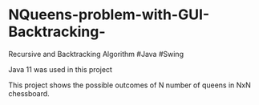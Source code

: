 # NQueens-problem-with-GUI-Backtracking-
Recursive and Backtracking Algorithm
#Java  #Swing 

Java 11 was used in this project 

This project shows the possible outcomes of N number of queens in NxN chessboard.


